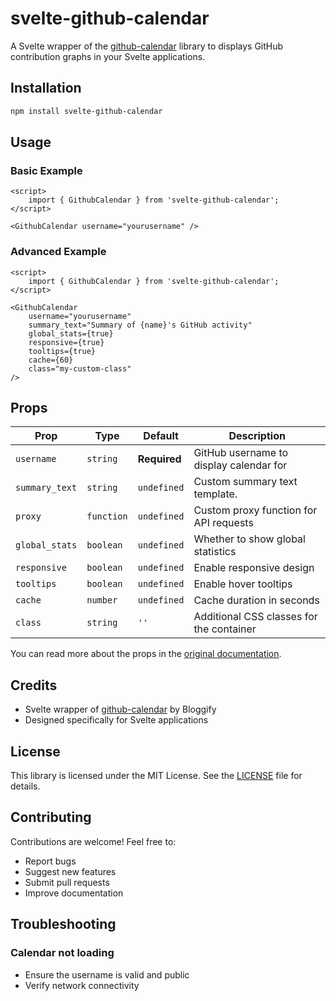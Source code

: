 # svelte-github-calendar

A Svelte wrapper of the [github-calendar](https://github.com/Bloggify/github-calendar) library to displays GitHub contribution graphs in your Svelte applications.

## Installation

```bash
npm install svelte-github-calendar
```

## Usage

### Basic Example

```svelte
<script>
	import { GithubCalendar } from 'svelte-github-calendar';
</script>

<GithubCalendar username="yourusername" />
```

### Advanced Example

```svelte
<script>
	import { GithubCalendar } from 'svelte-github-calendar';
</script>

<GithubCalendar
	username="yourusername"
	summary_text="Summary of {name}'s GitHub activity"
	global_stats={true}
	responsive={true}
	tooltips={true}
	cache={60}
	class="my-custom-class"
/>
```

## Props

| Prop           | Type       | Default      | Description                              |
| -------------- | ---------- | ------------ | ---------------------------------------- |
| `username`     | `string`   | **Required** | GitHub username to display calendar for  |
| `summary_text` | `string`   | `undefined`  | Custom summary text template.            |
| `proxy`        | `function` | `undefined`  | Custom proxy function for API requests   |
| `global_stats` | `boolean`  | `undefined`  | Whether to show global statistics        |
| `responsive`   | `boolean`  | `undefined`  | Enable responsive design                 |
| `tooltips`     | `boolean`  | `undefined`  | Enable hover tooltips                    |
| `cache`        | `number`   | `undefined`  | Cache duration in seconds                |
| `class`        | `string`   | `''`         | Additional CSS classes for the container |

You can read more about the props in the [original documentation](https://github.com/Bloggify/github-calendar).

## Credits

- Svelte wrapper of [github-calendar](https://github.com/Bloggify/github-calendar) by Bloggify
- Designed specifically for Svelte applications

## License

This library is licensed under the MIT License. See the [LICENSE](LICENSE) file for details.

## Contributing

Contributions are welcome! Feel free to:

- Report bugs
- Suggest new features
- Submit pull requests
- Improve documentation

## Troubleshooting

### Calendar not loading

- Ensure the username is valid and public
- Verify network connectivity
